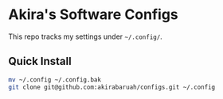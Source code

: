 # Akira's Software Configs

This repo tracks my settings under `~/.config/`.

## Quick Install

```sh
mv ~/.config ~/.config.bak
git clone git@github.com:akirabaruah/configs.git ~/.config
```
